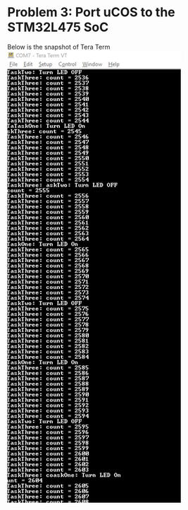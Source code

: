 # Problem 3: Port uCOS to the STM32L475 SoC
Below is the snapshot of Tera Term
![Tera Term Snapshot](https://github.com/ranaidu/embsys320/blob/master/images/assignment03.jpg)
